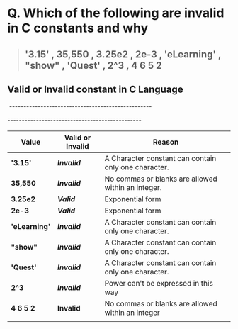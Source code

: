
# Q. Which of the following are invalid in C constants and why

> ## '3.15' , 35,550 , 3.25e2 , 2e-3 , 'eLearning' , "show" , 'Quest' , 2^3 , 4 6 5 2

## Valid or Invalid constant in C Language

&nbsp;--------------------------------------------------
&nbsp;

----------------------------------------------- &nbsp;

| Value | Valid or Invalid | Reason |
|------ | ---------------- | ------ |
| **'3.15'** | ***Invalid*** | A Character constant can contain only one character. |
| **35,550** | ***Invalid*** | No commas or blanks are allowed within an integer. |
| **3.25e2** | ***Valid*** | Exponential form |
| **2e-3** | ***Valid*** | Exponential form |
| **'eLearning'** | ***Invalid*** | A Character constant can contain only one character. |
| **"show"** | ***Invalid*** | A Character constant can contain only one character. |
| **'Quest'** | ***Invalid*** | A Character constant can contain only one character. |
| **2^3** | ***Invalid*** | Power can't be expressed in this way  |
| **4 6 5 2** | **Invalid** | No commas or blanks are allowed within an integer |
| | |
